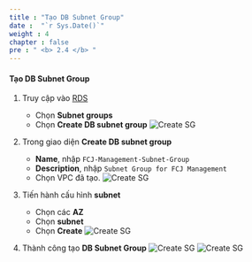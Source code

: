 ```yaml
---
title : "Tạo DB Subnet Group"
date :  "`r Sys.Date()`" 
weight : 4
chapter : false
pre : " <b> 2.4 </b> "
---
```


#### Tạo DB Subnet Group
1. Truy cập vào [RDS](https://ap-southeast-1.console.aws.amazon.com/rds/home?region=ap-southeast-1)

    - Chọn **Subnet groups**
    - Chọn **Create DB subnet group**
![Create SG](/images/2.preparation/019-CreateDBSG.png?width=90pc)

2. Trong giao diện **Create DB subnet group**

    - **Name**, nhập ```FCJ-Management-Subnet-Group```
    - **Description**, nhập ```Subnet Group for FCJ Management```
    - Chọn VPC đã tạo.
![Create SG](/images/2.preparation/020-CreateDBSG.png?width=50pc)

3. Tiến hành cấu hình **subnet**

    - Chọn các **AZ**
    - Chọn **subnet**
    - Chọn **Create**
![Create SG](/images/2.preparation/021-CreateDBSG.png?width=50pc)

4. Thành công tạo **DB Subnet Group**
![Create SG](/images/2.preparation/022-CreateDBSG.png?width=50pc)
![Create SG](/images/2.preparation/023-CreateDBSG.png?width=50pc)